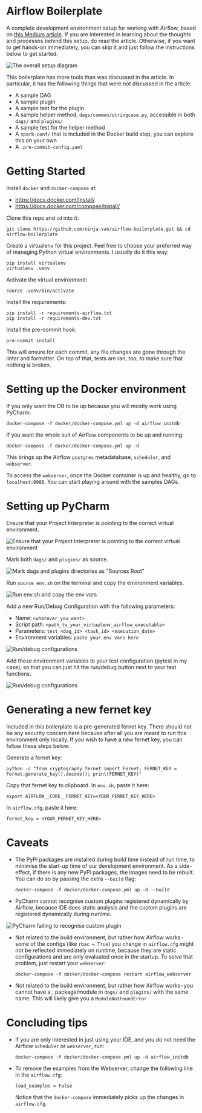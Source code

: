 # Airflow Boilerplate
A complete development environment setup for working with Airflow, based on [this Medium article](https://medium.com/ninjavan-tech/setting-up-a-complete-local-development-environment-for-airflow-docker-pycharm-and-tests-3577ddb4ca94).
If you are interested in learning about the thoughts and processes behind this setup, do read the article. 
Otherwise, if you want to get hands-on immediately, you can skip it and just follow the instructions below 
to get started.

![The overall setup diagram](/images/setup_diagram.png)

This boilerplate has more tools than was discussed in the article. In particular, it has the following things
that were not discussed in the article:
- A sample DAG
- A sample plugin
- A sample test for the plugin
- A sample helper method, `dags/common/stringcase.py`, accessible in both `dags/` and `plugins/`
- A sample test for the helper method
- A `spark-conf/` that is included in the Docker build step, you can explore this on your own
- A `.pre-commit-config.yaml`

# Getting Started

Install `docker` and `docker-compose` at:
- https://docs.docker.com/install/
- https://docs.docker.com/compose/install/

Clone this repo and `cd` into it:
```
git clone https://github.com/ninja-van/airflow-boilerplate.git && cd airflow-boilerplate
```

Create a virtualenv for this project. Feel free to choose your preferred way of managing Python virtual 
environments. I usually do it this way:
```
pip install virtualenv
virtualenv .venv
```

Activate the virtual environment:
```
source .venv/bin/activate
```

Install the requirements:
```
pip install -r requirements-airflow.txt
pip install -r requirements-dev.txt
```

Install the pre-commit hook:
```
pre-commit install
```
This will ensure for each commit, any file changes are gone through the linter and formatter. On top of that,
tests are ran, too, to make sure that nothing is broken.

# Setting up the Docker environment

If you only want the DB to be up because you will mostly work using PyCharm:
```
docker-compose -f docker/docker-compose.yml up -d airflow_initdb
```

If you want the whole suit of Airflow components to be up and running:
```
docker-compose -f docker/docker-compose.yml up -d
```
This brings up the Airflow `postgres` metadatabase, `scheduler`, and `webserver`.

To access the `webserver`, once the Docker container is up and healthy, go to `localhost:8080`. You can start
playing around with the samples DAGs. 

# Setting up PyCharm

Ensure that your Project Interpreter is pointing to the correct virtual environment.

![Ensure that your Project Interpreter is pointing to the correct virtual environment](/images/python_interpreter.png)

Mark both `dags/` and `plugins/` as source.

![Mark dags and plugins directories as "Sources Root"](/images/mark_as_source.png)

Run `source env.sh` on the terminal and copy the environment variables.

![Run env.sh and copy the env vars](/images/run_env_sh.png)

Add a new Run/Debug Configuration with the following parameters:  
- Name: `<whatever_you_want>`   
- Script path: `<path_to_your_virtualenv_airflow_executable>`
- Parameters: `test <dag_id> <task_id> <execution_date>` 
- Environment variables: `paste your env vars here`

![Run/debug configurations](/images/run_debug_config.png)

Add those environment variables to your test configuration (pytest in my case), so that you can just hit 
the run/debug button next to your test functions.

![Run/debug configurations](/images/pytest_template.png)

# Generating a new fernet key
Included in this boilerplate is a pre-generated fernet key. There should not be any security concern here
because after all you are meant to run this environment only locally. If you wish to have a new fernet key,
you can follow these steps below.

Generate a fernet key:
```
python -c "from cryptography.fernet import Fernet; FERNET_KEY = Fernet.generate_key().decode(); print(FERNET_KEY)"
```

Copy that fernet key to clipboard.
In `env.sh`, paste it here:
```
export AIRFLOW__CORE__FERNET_KEY=<YOUR_FERNET_KEY_HERE>
```

In `airflow.cfg`, paste it here:
```
fernet_key = <YOUR_FERNET_KEY_HERE>
```

# Caveats
- The PyPi packages are installed during build time instead of run time, to minimise the start-up time of our 
development environment. As a side-effect, if there is any new PyPi packages, the images need to be rebuilt. 
You can do so by passing the extra `--build` flag:
  ```
  docker-compose -f docker/docker-compose.yml up -d --build
  ```
- PyCharm cannot recognise custom plugins registered dynamically by Airflow, because IDE does static analysis 
and the custom plugins are registered dynamically during runtime.

![PyCharm failing to recognise custom plugin](/images/custom_plugin_not_recognised.png) 

- Not related to the build environment, but rather how Airflow works - some of the configs (like `rbac = True`) 
you change in `airflow.cfg` might not be reflected immediately on runtime, because they are static 
configurations and are only evaluated once in the startup. To solve that problem, just restart your `webserver`:
  ```
  docker-compose -f docker/docker-compose restart airflow_webserver
  ```
- Not related to the build environment, but rather how Airflow works - you cannot have a ;
package/module in `dags/` and `plugins/` with the same name. This will likely give you a `ModuleNotFoundError`

# Concluding tips
- If you are only interested in just using your IDE, and you do not need the Airflow `scheduler` or `webserver`, run:
  ```
  docker-compose -f docker/docker-compose.yml up -d airflow_initdb
  ```

- To remove the examples from the Webserver, change the following line in the `airflow.cfg`:
  ```
  load_examples = False
  ```
  Notice that the `docker-compose` immediately picks up the changes in `airflow.cfg`.
